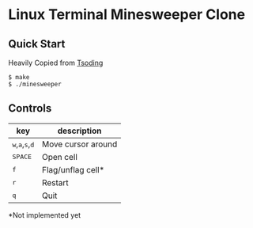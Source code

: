 # Linux Terminal Minesweeper Clone

## Quick Start

Heavily Copied from [Tsoding](https://github.com/tsoding/mine)

```console
$ make
$ ./minesweeper
```

## Controls

| key                                                 | description        |
|-----------------------------------------------------|--------------------|
| <kbd>w</kbd>,<kbd>a</kbd>,<kbd>s</kbd>,<kbd>d</kbd> | Move cursor around |
| <kbd>SPACE</kbd>                                    | Open cell          |
| <kbd>f</kbd>                                        | Flag/unflag cell*  |
| <kbd>r</kbd>                                        | Restart            |
| <kbd>q</kbd>                                        | Quit               |

*Not implemented yet
